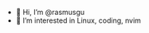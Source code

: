- 👋 Hi, I’m @rasmusgu
- 👀 I’m interested in Linux, coding, nvim
<!---
- 🌱 I’m currently learning ...
- 💞️ I’m looking to collaborate on ...
- 📫 How to reach me ...


rasmusgu/rasmusgu is a ✨ special ✨ repository because its `README.md` (this file) appears on your GitHub profile.
You can click the Preview link to take a look at your changes.
--->
